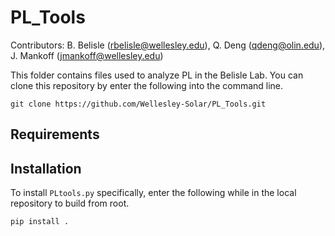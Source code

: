 # PL_Tools

Contributors: B. Belisle (rbelisle@wellesley.edu), Q. Deng (qdeng@olin.edu), J. Mankoff (jmankoff@wellesley.edu)

This folder contains files used to analyze PL in the Belisle Lab. You can clone this repository by enter the following into the command line.
```
git clone https://github.com/Wellesley-Solar/PL_Tools.git
```
## Requirements
## Installation
To install `PLtools.py` specifically, enter the following while in the local repository to build from root.
```
pip install .
```

